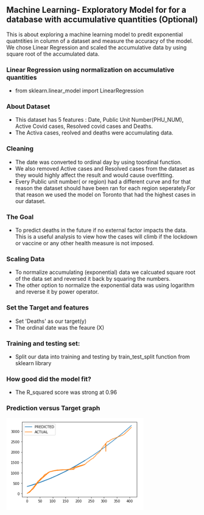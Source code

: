 
## Machine Learning- Exploratory Model for for a database with accumulative quantities (Optional)

This is about exploring a machine learning model to predit exponential quatntities in column of a dataset and measure the accuracy of the model. We chose Linear Regression and scaled the accumulative data by using square root of the accumulated data.

### Linear Regression using normalization on accumulative quantities 

- from sklearn.linear_model import LinearRegression


### About Dataset

- This dataset has 5 features : Date, Public Unit Number(PHU_NUM), Active Covid cases, Resolved covid cases and Deaths.
- The Activa cases, reolved and deaths were accumulating data.  

### Cleaning 

- The date was converted to ordinal day by using toordinal function.  
- We also removed Active cases and Resolved cases from the dataset as they would highly affect the result and would cause overfitting. 
- Every Public unit number( or region) had a different curve and for that reason the dataset should have been ran for each region seperately.For that reason we used the model on Toronto that had the highest cases in our dataset.  


### The Goal

- To predict deaths in the future if no external factor impacts the data. This is a useful analysis to view how the cases will climb if the lockdown or vaccine or any other health measure is not imposed.  

### Scaling Data

- To normalize accumulating (exponential) data we calcuated square root of the data set and reversed it back by squaring the numbers.
- The other option to normalize the exponential data was using logarithm and reverse it by power operator. 

### Set the Target and features

- Set 'Deaths' as our target(y)
- The ordinal date was the feaure (X)

### Training and testing set:  
- Split our data into training and testing by train_test_split function from sklearn library

### How good did the model fit?
- The R_squared score was strong at 0.96

### Prediction versus Target graph 
 
 ![Prediction Graph](Images/graph_LR.png)






  


